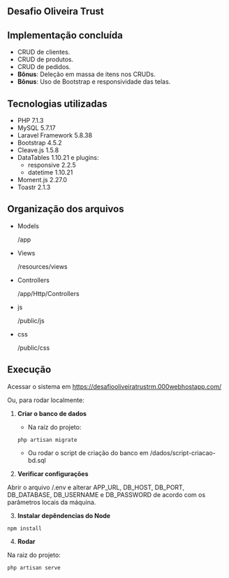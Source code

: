 
## Desafio Oliveira Trust 


## Implementação concluída
+ CRUD de clientes.
+ CRUD de produtos.
+ CRUD de pedidos.
+ **Bônus**: Deleção em massa de itens nos CRUDs.
+ **Bônus**: Uso de Bootstrap e responsividade das telas.


## Tecnologias utilizadas
+ PHP 7.1.3
+ MySQL 5.7.17
+ Laravel Framework 5.8.38
+ Bootstrap 4.5.2
+ Cleave.js 1.5.8
+ DataTables 1.10.21 e plugins:
    + responsive 2.2.5
    + datetime 1.10.21
+ Moment.js 2.27.0
+ Toastr 2.1.3


## Organização dos arquivos
+ Models

	/app

+ Views

	/resources/views
	
+ Controllers

	/app/Http/Controllers
	
+ js

	/public/js
	
+ css

	/public/css



## Execução
	
Acessar o sistema em https://desafiooliveiratrustrm.000webhostapp.com/

Ou, para rodar localmente:

1. **Criar o banco de dados**

    + Na raíz do projeto:
    
	```
	php artisan migrate
	```
    
    + Ou rodar o script de criação do banco em /dados/script-criacao-bd.sql

2. **Verificar configurações**

Abrir o arquivo /.env e alterar APP_URL, DB_HOST, DB_PORT, DB_DATABASE, DB_USERNAME e DB_PASSWORD de acordo com os parâmetros locais da máquina.

3. **Instalar depêndencias do Node**

```
npm install
```
	
4. **Rodar**

Na raiz do projeto:

```
php artisan serve
```

